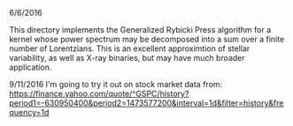 6/6/2016

This directory implements the Generalized Rybicki Press algorithm for a
kernel whose power spectrum may be decomposed into a sum over a finite
number of Lorentzians.  This is an excellent approximtion of stellar
variability, as well as X-ray binaries, but may have much broader application.

9/11/2016
I'm going to try it out on stock market data from:
https://finance.yahoo.com/quote/^GSPC/history?period1=-630950400&period2=1473577200&interval=1d&filter=history&frequency=1d
